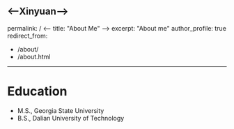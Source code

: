 <--Xinyuan-->
---
permalink: /
<-- title: "About Me" -->
excerpt: "About me"
author_profile: true
redirect_from: 
  - /about/
  - /about.html
---



Education 
======
- M.S., Georgia State University
- B.S., Dalian University of Technology
  


